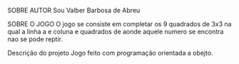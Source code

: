 SOBRE AUTOR
Sou Valber Barbosa de Abreu

SOBRE O JOGO
O jogo se consiste em completar os 9 quadrados de 3x3  na qual a linha a e coluna e quadrados de aonde aquele numero se encontra nao se pode reptir.

Descrição do projeto
Jogo feito com programação orientada a obejto.
